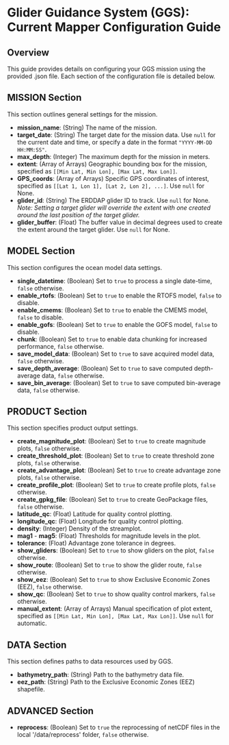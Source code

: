 
# Glider Guidance System (GGS): Current Mapper Configuration Guide

## Overview
This guide provides details on configuring your GGS mission using the provided .json file. Each section of the configuration file is detailed below.

## MISSION Section
This section outlines general settings for the mission.
- **mission_name**: (String) The name of the mission.
- **target_date**: (String) The target date for the mission data. Use `null` for the current date and time, or specify a date in the format `"YYYY-MM-DD HH:MM:SS"`.
- **max_depth**: (Integer) The maximum depth for the mission in meters.
- **extent**: (Array of Arrays) Geographic bounding box for the mission, specified as `[[Min Lat, Min Lon], [Max Lat, Max Lon]]`.
- **GPS_coords**: (Array of Arrays) Specific GPS coordinates of interest, specified as `[[Lat 1, Lon 1], [Lat 2, Lon 2], ...]`. Use `null` for None.
- **glider_id**: (String) The ERDDAP glider ID to track. Use `null` for None. *Note: Setting a target glider will override the extent with one created around the last position of the target glider.*
- **glider_buffer**: (Float) The buffer value in decimal degrees used to create the extent around the target glider. Use `null` for None.

## MODEL Section
This section configures the ocean model data settings.
- **single_datetime**: (Boolean) Set to `true` to process a single date-time, `false` otherwise.
- **enable_rtofs**: (Boolean) Set to `true` to enable the RTOFS model, `false` to disable.
- **enable_cmems**: (Boolean) Set to `true` to enable the CMEMS model, `false` to disable.
- **enable_gofs**: (Boolean) Set to `true` to enable the GOFS model, `false` to disable.
- **chunk**: (Boolean) Set to `true` to enable data chunking for increased performance, `false` otherwise.
- **save_model_data**: (Boolean) Set to `true` to save acquired model data, `false` otherwise.
- **save_depth_average**: (Boolean) Set to `true` to save computed depth-average data, `false` otherwise.
- **save_bin_average**: (Boolean) Set to `true` to save computed bin-average data, `false` otherwise.

## PRODUCT Section
This section specifies product output settings.
- **create_magnitude_plot**: (Boolean) Set to `true` to create magnitude plots, `false` otherwise.
- **create_threshold_plot**: (Boolean) Set to `true` to create threshold zone plots, `false` otherwise.
- **create_advantage_plot**: (Boolean) Set to `true` to create advantage zone plots, `false` otherwise.
- **create_profile_plot**: (Boolean) Set to `true` to create profile plots, `false` otherwise.
- **create_gpkg_file**: (Boolean) Set to `true` to create GeoPackage files, `false` otherwise.
- **latitude_qc**: (Float) Latitude for quality control plotting.
- **longitude_qc**: (Float) Longitude for quality control plotting.
- **density**: (Integer) Density of the streamplot.
- **mag1** - **mag5**: (Float) Thresholds for magnitude levels in the plot.
- **tolerance**: (Float) Advantage zone tolerance in degrees.
- **show_gliders**: (Boolean) Set to `true` to show gliders on the plot, `false` otherwise.
- **show_route**: (Boolean) Set to `true` to show the glider route, `false` otherwise.
- **show_eez**: (Boolean) Set to `true` to show Exclusive Economic Zones (EEZ), `false` otherwise.
- **show_qc**: (Boolean) Set to `true` to show quality control markers, `false` otherwise.
- **manual_extent**: (Array of Arrays) Manual specification of plot extent, specified as `[[Min Lat, Min Lon], [Max Lat, Max Lon]]`. Use `null` for automatic.

## DATA Section
This section defines paths to data resources used by GGS.
- **bathymetry_path**: (String) Path to the bathymetry data file.
- **eez_path**: (String) Path to the Exclusive Economic Zones (EEZ) shapefile.

## ADVANCED Section
- **reprocess**: (Boolean) Set to `true` the reprocessing of netCDF files in the local '/data/reprocess' folder, `false` otherwise.
